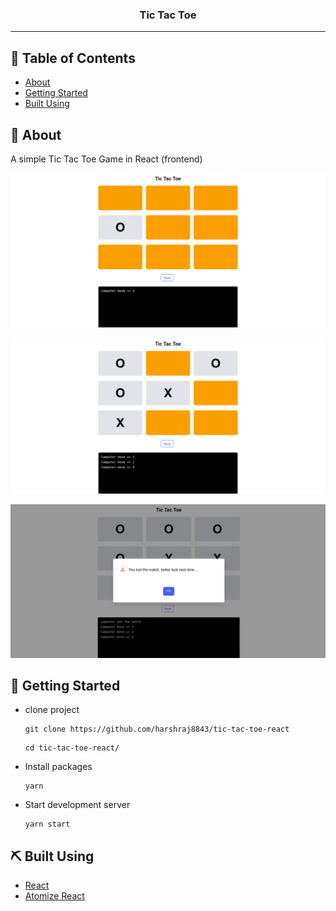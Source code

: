 <h3 align="center">Tic Tac Toe</h3>

---

## 📝 Table of Contents

- [About](#about)
- [Getting Started](#getting_started)
- [Built Using](#built_using)

## 🧐 About <a name = "about"></a>

A simple Tic Tac Toe Game in React (frontend)

<p align="center">
 <img src="project/1.png" alt="Tic Tac Toe">
</p>

<p align="center">
 <img src="project/2.png" alt="Tic Tac Toe">
</p>

<p align="center">
 <img src="project/3.png" alt="Tic Tac Toe">
</p>

## 🏁 Getting Started <a name = "getting_started"></a>

- clone project
  ```
  git clone https://github.com/harshraj8843/tic-tac-toe-react
  ```
  ```
  cd tic-tac-toe-react/
  ```
- Install packages
  ```
  yarn
  ```
- Start development server
  ```
  yarn start
  ```

## ⛏️ Built Using <a name = "built_using"></a>

- [React](https://reactjs.org/)
- [Atomize React](https://atomizecode.com/)
